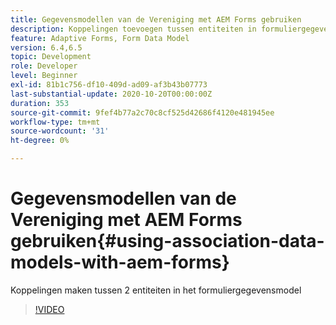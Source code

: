 ```yaml
---
title: Gegevensmodellen van de Vereniging met AEM Forms gebruiken
description: Koppelingen toevoegen tussen entiteiten in formuliergegevensmodel
feature: Adaptive Forms, Form Data Model
version: 6.4,6.5
topic: Development
role: Developer
level: Beginner
exl-id: 81b1c756-df10-409d-ad09-af3b43b07773
last-substantial-update: 2020-10-20T00:00:00Z
duration: 353
source-git-commit: 9fef4b77a2c70c8cf525d42686f4120e481945ee
workflow-type: tm+mt
source-wordcount: '31'
ht-degree: 0%

---
```


# Gegevensmodellen van de Vereniging met AEM Forms gebruiken{#using-association-data-models-with-aem-forms}

Koppelingen maken tussen 2 entiteiten in het formuliergegevensmodel

>[!VIDEO](https://video.tv.adobe.com/v/17737?quality=12&learn=on)
